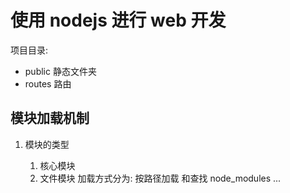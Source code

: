 # 使用 nodejs 进行 web 开发

项目目录:

- public 静态文件夹
- routes 路由

## 模块加载机制

1. 模块的类型

   1. 核心模块
   2. 文件模块
      加载方式分为: 按路径加载 和查找 node_modules
      ...

